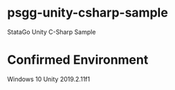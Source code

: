 # psgg-unity-csharp-sample
StataGo Unity C-Sharp Sample

# Confirmed Environment

Windows 10
Unity 2019.2.11f1

#
